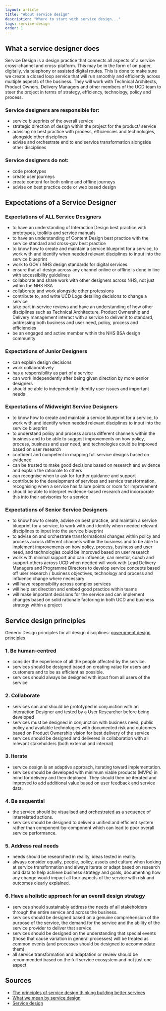 ```yaml
---
layout: article
title: "About service design"
description: "Where to start with service design..."
tags: service-design
order: 1
---
```


## What a service designer does

Service Design is a design practice that connects all aspects of a service cross-channel and cross-platform. This may be in the form of on paper, digitally, via telephony or assisted digital routes. This is done to make sure we create a closed loop service that will run smoothly and efficiently across multiple aspects of the business. They will work with Technical Architects, Product Owners, Delivery Managers and other members of the UCD team to steer the project in terms of strategy, efficiency, technology, policy and process.

### Service designers are responsible for:

- service blueprints of the overall service 
- strategic direction of design within the project for the product/ service
- advising on best practice with process, efficiencies and technologies, alongside other disciplines
- advise and orchestrate end to end service transformation alongside other disciplines

### Service designers do not:

- code prototypes
- create user journeys
- create content for both online and offline journeys
- advise on best practice code or web based design

## Expectations of a Service Designer

### Expectations of ALL Service Designers

- to have an understanding of Interaction Design best practice with prototypes, toolkits and service manuals 
- to have an understanding of Content Design best practice with the service standard and cross-gov best practice
- to know how to create and maintain a service blueprint for a service, to work with and identify when needed relevant disciplines to input into the service blueprint
- work to GOV / NHS design standards for digital services
- ensure that all design across any channel online or offline is done in line with accessibility guidelines
- collaborate and share work with other designers across NHS, not just within the NHS BSA
- collaborate and work alongside other professions
- contribute to, and write UCD Logs detailing decisions to change a service
- take part in service reviews and have an understanding of how other disciplines such as Technical Architecture, Product Ownership and Delivery management interact with a service to deliver it to standard, addressing both business and user need, policy, process and efficiencies 
- be an engaged and active member within the NHS BSA design community

### Expectations of Junior Designers

- can explain design decisions
- work collaboratively
- has a responsibility as part of a service
- can work independently after being given direction by more senior designers
- should be able to independently identify user issues and important needs

### Expectations of Midweight Service Designers

- to know how to create and maintain a service blueprint for a service, to work with and identify when needed relevant disciplines to input into the service blueprint
- to understand policy and process across different channels within the business and to be able to suggest improvements on how policy, process, business and user need, and technologies could be improved based on user research
- confident and competent in mapping full service designs based on evidence 
- can be trusted to make good decisions based on research and evidence and explain the rationale to others
- can recognise when to ask for further guidance and support
- contribute to the development of services and service transformation, recognising when a service has failure points or room for improvement
- should be able to interpret evidence-based research and incorporate this into their advisories for a service

### Expectations of Senior Service Designers

- to know how to create, advise on best practice, and maintain a service blueprint for a service, to work with and identify when needed relevant disciplines to input into the service blueprint
- to advise on and orchestrate transformational changes within policy and process across different channels within the business and to be able to implement improvements on how policy, process, business and user need, and technologies could be improved based on user research
- work with minimal support and can influence, can mentor, coach and support others across UCD when needed 
will work with Lead Delivery Managers and Programme Directors to develop service concepts based off user research / business objectives, technology and process and influence change where necessary
- will have responsibility across complex services
- will help set direction and embed good practice within teams
- will make important decisions for the service and can implement changes based on solid rationale factoring in both UCD and business strategy within a project

## Service design principles

Generic Design principles for all design disciplines: [government design principles ](https://www.gov.uk/guidance/government-design-principles)

### 1. Be human-centred
- consider the experience of all the people affected by the service.
- services should be designed based on creating value for users and customers and to be as efficient as possible.
- services should always be designed with input from all users of the service

### 2. Collaborate
- services can and should be prototyped in conjunction with an Interaction Designer and tested by a User Researcher before being developed
- services must be designed in conjunction with business need, public policy and available technologies with documented risk and outcomes based on Product Ownership vision for best delivery of the service
- services should be designed and delivered in collaboration with all relevant stakeholders (both external and internal)

### 3. Iterate

- service design is an adaptive approach, iterating toward implementation.
- services should be developed with minimum viable products (MVPs) in mind for delivery and then deployed. They should then be iterated and improved to add additional value based on user feedback and service data.

### 4. Be sequential

- the service should be visualised and orchestrated as a sequence of interrelated actions.
- services should be designed to deliver a unified and efficient system rather than component-by-component which can lead to poor overall service performance.

### 5. Address real needs

- needs should be researched in reality, ideas tested in reality.
- always consider equally, people, policy, assets and culture when looking at service transformation and always iterate or adapt based on research and data to help achieve business strategy and goals, documenting how any change would impact all four aspects of the service with risk and outcomes clearly explained.

### 6. Have a holistic approach for an overall design strategy

- services should sustainably address the needs of all stakeholders through the entire service and across the business.
- services should be designed based on a genuine comprehension of the purpose of the service, the demand for the service and the ability of the service provider to deliver that service.
- services should be designed on the understanding that special events (those that cause variation in general processes) will be treated as common events (and processes should be designed to accommodate them)
- all service transformation and adaptation or review should be recommended based on the full service ecosystem and not just one aspect 

## Sources

- [The principles of service design thinking building better services ](https://www.interaction-design.org/literature/article/the-principles-of-service-design-thinking-building-better-services )
- [What we mean by service design](https://gds.blog.gov.uk/2016/04/18/what-we-mean-by-service-design/ )
- [Service design](https://boagworld.com/audio/service-design/ )



